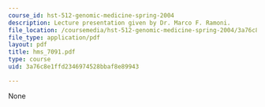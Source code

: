 ```yaml
---
course_id: hst-512-genomic-medicine-spring-2004
description: Lecture presentation given by Dr. Marco F. Ramoni.
file_location: /coursemedia/hst-512-genomic-medicine-spring-2004/3a76c8e1ffd2346974528bbaf8e89943_hms_7091.pdf
file_type: application/pdf
layout: pdf
title: hms_7091.pdf
type: course
uid: 3a76c8e1ffd2346974528bbaf8e89943

---
```

None